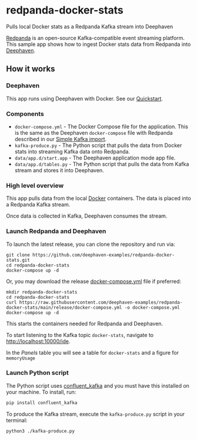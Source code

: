 # redpanda-docker-stats
Pulls local Docker stats as a Redpanda Kafka stream into Deephaven


[Redpanda](https://vectorized.io/) is an open-source Kafka-compatible event streaming platform. This sample app shows how to ingest Docker stats data from Redpanda into [Deephaven](https://deephaven.io/).


## How it works

### Deephaven

This app runs using Deephaven with Docker. See our [Quickstart](https://deephaven.io/core/docs/tutorials/quickstart/).

### Components

* `docker-compose.yml` - The Docker Compose file for the application. This is the same as the Deephaven `docker-compose` file with Redpanda described in our [Simple Kafka import](https://deephaven.io/core/docs/how-to-guides/kafka-simple/).
* `kafka-produce.py` - The Python script that pulls the data from Docker stats into streaming Kafka data onto Redpanda.
* `data/app.d/start.app` - The Deephaven application mode app file.
* `data/app.d/tables.py` - The Python script that pulls the data from Kafka stream and stores it into Deephaven. 


### High level overview

This app pulls data from the local [Docker](https://docs.docker.com/engine/reference/commandline/stats/) containers.
The data is placed into a Redpanda Kafka stream.

Once data is collected in Kafka, Deephaven consumes the stream.

### Launch Redpanda and Deephaven

To launch the latest release, you can clone the repository and run via:

```shell
git clone https://github.com/deephaven-examples/redpanda-docker-stats.git
cd redpanda-docker-stats
docker-compose up -d
```

Or, you may download the release [docker-compose.yml](release/docker-compose.yml) file if preferred:

```shell
mkdir redpanda-docker-stats
cd redpanda-docker-stats
curl https://raw.githubusercontent.com/deephaven-examples/redpanda-docker-stats/main/release/docker-compose.yml -o docker-compose.yml
docker-compose up -d
```

This starts the containers needed for Redpanda and Deephaven.

To start listening to the Kafka topic `docker-stats`, navigate to [http://localhost:10000/ide](http://localhost:10000/ide/).

In the _Panels_ table you will see a table for `docker-stats` and a figure for `memoryUsage`

### Launch Python script

The Python script uses [confluent_kafka](https://docs.confluent.io/) and you must have this installed on your machine. To install, run:

```bash
pip install confluent_kafka
```

To produce the Kafka stream, execute the `kafka-produce.py` script in your terminal:

  ```bash
  python3 ./kafka-produce.py
  ```
